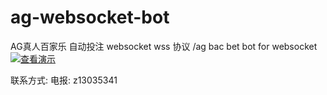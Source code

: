 # ag-websocket-bot
AG真人百家乐 自动投注 websocket wss 协议 /ag bac bet bot for websocket
[![查看演示](https://i.ytimg.com/vi/8YCgOn8n2Hg/maxresdefault.jpg?sqp=-oaymwEmCIAKENAF8quKqQMa8AEB-AHCCYAC0AWKAgwIABABGDwgZSg_MA8=&rs=AOn4CLAbV7IDmWTGb2718yYMLlZBC9sdyA)](https://www.youtube.com/watch?v=8YCgOn8n2Hg)

联系方式: 
电报: z13035341
